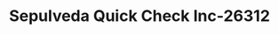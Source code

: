 ---
f_zip-code: 91343
f_state-code: CA
title: Sepulveda Quick Check Inc-26312
f_phone: 818-830-4161
f_city-only: North Hills
f_address: 15650 Nordhoff Street Suite 106 North Hills
f_location-unique-id: '26312'
slug: sepulveda-quick-check-inc-26312
updated-on: '2024-05-30T13:46:58.046Z'
created-on: '2024-05-30T13:36:59.803Z'
published-on: '2024-05-30T13:54:32.469Z'
f_city-state: cms/city/north-hills-ca.md
f_company: cms/company/sepulveda-quick-check-inc.md
f_state: cms/state/california.md
layout: '[payday-loan].html'
tags: payday-loan
---